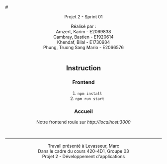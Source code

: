#<center> Projet 2 - Sprint 01</center>
<div style="text-align: center;list-style-position: inside;">
Réalisé par :<br/>
Amzert, Karim - E2069838<br/>
Cambray, Bastien - E1920614<br/>
Khendaf, Bilal - E1730934<br/>
Phung, Truong Sang Mario - E2066576

<br/>
<br/>

## Instruction
### Frontend

1. `npm install`
2. `npm run start`

### Accueil
Notre frontend roule sur *http://localhost:3000*

<br/>
<hr/>
Travail présenté à Levasseur, Marc <br/>
Dans le cadre du cours 420-4D1, Groupe 03 <br/>
Projet 2 - Développement d'applications

</div>
